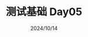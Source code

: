 ---
title: 测试基础 Day05
date: 2024/10/14
description: 测试基础笔记
categories: 
  - Test
tags: 
  - Test-Basis
---